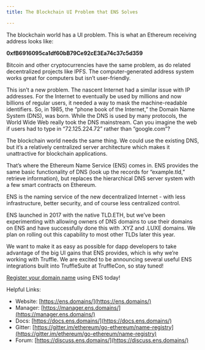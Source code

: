 ```yaml
---
title: The Blockchain UI Problem that ENS Solves

---
```


The blockchain world has a UI problem. This is what an Ethereum receiving address looks like:

**0xfB6916095ca1df60bB79Ce92cE3Ea74c37c5d359**

Bitcoin and other cryptocurrencies have the same problem, as do related decentralized projects like IPFS. The computer-generated address system works great for computers but isn’t user-friendly.

This isn’t a new problem. The nascent Internet had a similar issue with IP addresses. For the Internet to eventually be used by millions and now billions of regular users, it needed a way to mask the machine-readable identifiers. So, in 1985, the “phone book of the Internet,” the Domain Name System (DNS), was born. While the DNS is used by many protocols, the World Wide Web really took the DNS mainstream. Can you imagine the web if users had to type in “72.125.224.72” rather than “google.com”?

The blockchain world needs the same thing. We could use the existing DNS, but it’s a relatively centralized server architecture which makes it unattractive for blockchain applications.

That’s where the Ethereum Name Service (ENS) comes in. ENS provides the same basic functionality of DNS (look up the records for “example.tld,” retrieve information), but replaces the hierarchical DNS server system with a few smart contracts on Ethereum.

ENS is the naming service of the new decentralized Internet - with less infrastructure, better security, and of course less centralized control.

ENS launched in 2017 with the native TLD.ETH, but we’ve been experimenting with allowing owners of DNS domains to use their domains on ENS and have successfully done this with .XYZ and .LUXE domains. We plan on rolling out this capability to most other TLDs later this year.

We want to make it as easy as possible for dapp developers to take advantage of the big UI gains that ENS provides, which is why we’re working with Truffle. We are excited to be announcing several useful ENS integrations built into TruffleSuite at TruffleCon, so stay tuned!

[Register your domain name](https://ens.domains/) using ENS today!

Helpful Links:
* Website: [https://ens.domains/](https://ens.domains/)
* Manager: [https://manager.ens.domains/](https://manager.ens.domains/)
* Docs: [https://docs.ens.domains/](https://docs.ens.domains/)
* Gitter: [https://gitter.im/ethereum/go-ethereum/name-registry](https://gitter.im/ethereum/go-ethereum/name-registry)
* Forum: [https://discuss.ens.domains/](https://discuss.ens.domains/)

